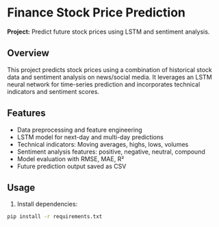 # Finance Stock Price Prediction

**Project:** Predict future stock prices using LSTM and sentiment analysis.

## Overview
This project predicts stock prices using a combination of historical stock data and sentiment analysis on news/social media. It leverages an LSTM neural network for time-series prediction and incorporates technical indicators and sentiment scores.

## Features
- Data preprocessing and feature engineering
- LSTM model for next-day and multi-day predictions
- Technical indicators: Moving averages, highs, lows, volumes
- Sentiment analysis features: positive, negative, neutral, compound
- Model evaluation with RMSE, MAE, R²
- Future prediction output saved as CSV

## Usage
1. Install dependencies:
```bash
pip install -r requirements.txt

